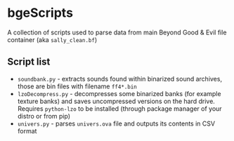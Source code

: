 # bgeScripts

A collection of scripts used to parse data from main Beyond Good & Evil file container (aka `sally_clean.bf`)

## Script list
- `soundbank.py` - extracts sounds found within binarized sound archives, those are bin files with filename `ff4*.bin`
- `lzoDecompress.py` - decompresses some binarized banks (for example texture banks) and saves uncompressed versions on the hard drive. Requires `python-lzo` to be installed (through package manager of your distro or from pip)
- `univers.py` - parses `univers.ova` file and outputs its contents in CSV format